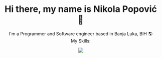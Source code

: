 <h1 align="center">Hi there, my name is Nikola Popović 👋</h1>
<p align="center">I'm a Programmer and Software engineer based in Banja Luka, BIH 🌎<br>My Skills:</p>

<p align="center">
  <a href="https://skillicons.dev">
    <img src="https://skillicons.dev/icons?i=js,nodejs,express,postgres,html,css,py,postman&theme=dark" />
  </a>
</p>


